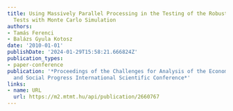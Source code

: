 ```yaml
---
title: Using Massively Parallel Processing in the Testing of the Robustness of Statistical
  Tests with Monte Carlo Simulation
authors:
- Tamás Ferenci
- Balázs Gyula Kotosz
date: '2010-01-01'
publishDate: '2024-01-29T15:58:21.666824Z'
publication_types:
- paper-conference
publication: '*Proceedings of the Challenges for Analysis of the Economy, the Businesses,
  and Social Progress International Scientific Conference*'
links:
- name: URL
  url: https://m2.mtmt.hu/api/publication/2660767
---
```

